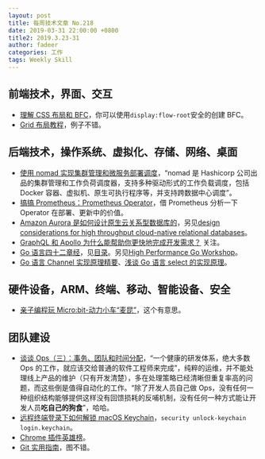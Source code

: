 ```yaml
---
layout: post
title: 每周技术文章 No.218
date: 2019-03-31 22:00:00 +0800
title2: 2019.3.23-31
author: fadeer
categories: 工作
tags: Weekly Skill
---
```


## 前端技术，界面、交互

- [理解 CSS 布局和 BFC](https://segmentfault.com/a/1190000018677177)，你可以使用`display:flow-root`安全的创建 BFC。
- [Grid 布局教程](http://www.ruanyifeng.com/blog/2019/03/grid-layout-tutorial.html)，例子不错。

## 后端技术，操作系统、虚拟化、存储、网络、桌面

- [使用 nomad 实现集群管理和微服务部署调度](https://tonybai.com/2019/03/30/cluster-management-and-microservice-deployment-and-scheduled-by-nomad/)，“nomad 是 Hashicorp 公司出品的集群管理和工作负荷调度器，支持多种驱动形式的工作负载调度，包括 Docker 容器、虚拟机、原生可执行程序等，并支持跨数据中心调度”。
- [搞搞 Prometheus：Prometheus Operator](https://aleiwu.com/post/prometheus-operator/)，借 Prometheus 分析一下 Operator 在部署、更新中的价值。
- [Amazon Aurora 是如何设计原生云关系型数据库的](https://www.infoq.cn/article/kW4a9VbywO_XLiTizzB1)，另见[design considerations for high throughput cloud-native relational databases](https://blog.acolyer.org/2019/03/25/amazon-aurora-design-considerations-for-high-throughput-cloud-native-relational-databases/)。
- [GraphQL 和 Apollo 为什么能帮助你更快地完成开发需求？](https://segmentfault.com/a/1190000018706816) 关注。
- [Go 语言四十二章经](https://github.com/ffhelicopter/Go42)，见[目录](https://github.com/ffhelicopter/Go42/blob/master/SUMMARY.md)。另见[High Performance Go Workshop](https://dave.cheney.net/high-performance-go-workshop/dotgo-paris.html)。
- [Go 语言 Channel 实现原理精要](https://draveness.me/golang-channel)、[浅谈 Go 语言 select 的实现原理](https://draveness.me/golang-select)。

## 硬件设备，ARM、终端、移动、智能设备、安全

- [亲子编程玩 Micro:bit-动力小车“麦昆”](http://www.cnblogs.com/dearsj001/p/MicorbitMyQueen.html)，这个有意思。

## 团队建设

- [谈谈 Ops（三）：事务、团队和时间分配](http://www.raychase.net/5111)，“一个健康的研发体系，绝大多数 Ops 的工作，就应该交给普通的软件工程师来完成”，纯粹的运维，并不能处理线上产品的维护（只有开发清楚），多在处理策略已经清晰但重复率高的问题，而这些倒是值得自动化的工作。“除了开发人员自己做 Ops，没有任何一种组织结构能够提供这样没有回馈损耗的反哺机制，没有任何一种方式能让开发人员**吃自己的狗食**”，哈哈。
- [远程终端登录下如何解锁 macOS Keychain](https://imtx.me/archives/2739.html)，`security unlock-keychain login.keychain`。
- [Chrome 插件英雄榜](https://github.com/zhaoolee/ChromeAppHeroes)。
- [Git 实用指南](https://segmentfault.com/a/1190000018688048)，图不错。
